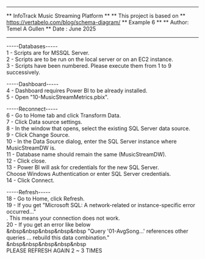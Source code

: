 *********************************************
** InfoTrack Music Streaming Platform
** 
** This project is based on 
** https://vertabelo.com/blog/schema-diagram/
** Example 6
**
** Author: Temel A Gullen
** Date  : June 2025
*********************************************

-----Databases-----<br>
1  - Scripts are for MSSQL Server.<br>
2  - Scripts are to be run on the local server or on an EC2 instance.<br>
3  - Scripts have been numbered. Please execute them from 1 to 9 successively.<br>

-----Dashboard-----<br>
4  - Dashboard requires Power BI to be already installed.<br>
5  - Open "10-MusicStreamMetrics.pbix".<br>

-----Reconnect-----<br>
6  - Go to Home tab and click Transform Data.<br>
7  - Click Data source settings.<br>
8  - In the window that opens, select the existing SQL Server data source.<br>
9  - Click Change Source.<br>
10 - In the Data Source dialog, enter the SQL Server instance where MusicStreamDW is.<br>
11 - Database name should remain the same (MusicStreamDW).<br>
12 - Click close.<br>
13 - Power BI will ask for credentials for the new SQL Server.<br>
     Choose Windows Authentication or enter SQL Server credentials.<br>
14 - Click Connect.<br>

-----Refresh-----<br>
18 - Go to Home, click Refresh.<br>
19 - If you get "Microsoft SQL: A network-related or instance-specific error occurred..."<br>
.    This means your connection does not work.<br>
20 - If you get an error like below<br>
&nbsp&nbsp&nbsp&nbsp&nbsp
     "Query '01-AvgSong...' references other queries ... rebuild this data combination."<br>
&nbsp&nbsp&nbsp&nbsp&nbsp     
     PLEASE REFRESH AGAIN 2 ~ 3 TIMES<br>
